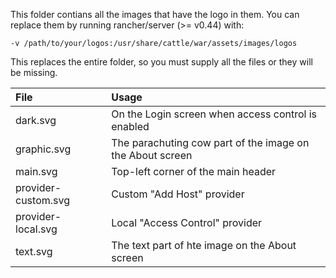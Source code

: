 This folder contians all the images that have the logo in them.  You can replace them by running rancher/server (>= v0.44) with:

```-v /path/to/your/logos:/usr/share/cattle/war/assets/images/logos```

This replaces the entire folder, so you must supply all the files or they will be missing.

| File                | Usage                                                     |
|:--------------------|:----------------------------------------------------------|
| dark.svg            | On the Login screen when access control is enabled        |
| graphic.svg         | The parachuting cow part of the image on the About screen |
| main.svg            | Top-left corner of the main header                        |
| provider-custom.svg | Custom "Add Host" provider                                |
| provider-local.svg  | Local "Access Control" provider                           |
| text.svg            | The text part of hte image on the About screen            |
